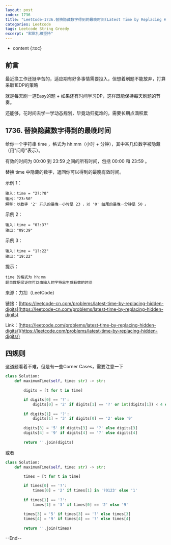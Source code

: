 ```yaml
---
layout: post
index: 1736
title: "LeetCode-1736.替换隐藏数字得到的最晚时间(Latest Time by Replacing Hidden Digits)"
categories: Leetcode
tags: Leetcode String Greedy
excerpt: "默默扎根坚持"
---
```


* content
{:toc}

## 前言

最近换工作还挺辛苦的，适应期有好多事情需要投入，但想着刷题不能放弃，打算采取1EDP的策略

就是每天刷一道Easy的题 + 如果还有时间学习DP，这样既能保持每天刷题的节奏。

还能够，花时间去学一学动态规划，毕竟动归挺难的，需要长期点滴积累

## 1736. 替换隐藏数字得到的最晚时间

给你一个字符串 time ，格式为 hh:mm（小时 + 分钟），其中某几位数字被隐藏（用"问号"表示）。

有效的时间为 00:00 到 23:59 之间的所有时间，包括 00:00 和 23:59 。

替换 time 中隐藏的数字，返回你可以得到的最晚有效时间。

示例 1：

```
输入：time = "2?:?0"
输出："23:50"
解释：以数字 '2' 开头的最晚一小时是 23 ，以 '0' 结尾的最晚一分钟是 50 。
```

示例 2：

```
输入：time = "0?:3?"
输出："09:39"
```

示例 3：

```
输入：time = "1?:22"
输出："19:22"
```

提示：

```
time 的格式为 hh:mm
题目数据保证你可以由输入的字符串生成有效的时间
```

来源：力扣（LeetCode）

链接：[https://leetcode-cn.com/problems/latest-time-by-replacing-hidden-digits](https://leetcode-cn.com/problems/latest-time-by-replacing-hidden-digits)

Link：[https://leetcode.com/problems/latest-time-by-replacing-hidden-digits/](https://leetcode.com/problems/latest-time-by-replacing-hidden-digits/)


## 四规则

这道题看着不难，但是有一些Corner Cases，需要注意一下

```python
class Solution:
    def maximumTime(self, time: str) -> str:
        
        digits = [t for t in time]

        if digits[0] == '?':
            digits[0] = '2' if digits[1] == '?' or int(digits[1]) < 4 else '1' 
        
        if digits[1] == '?':
            digits[1] = '3' if digits[0] == '2' else '9' 
        
        digits[3] = '5' if digits[3] == '?' else digits[3]
        digits[4] = '9' if digits[4] == '?' else digits[4]
        
        return ''.join(digits)
```

或者

```python
class Solution:
    def maximumTime(self, time: str) -> str:
        
        times = [t for t in time]

        if times[0] == '?':
            times[0] = '2' if times[1] in '?0123' else '1' 
        
        if times[1] == '?':
            times[1] = '3' if times[0] == '2' else '9' 
        
        times[3] = '5' if times[3] == '?' else times[3]
        times[4] = '9' if times[4] == '?' else times[4]
        
        return ''.join(times)
```

--End--



